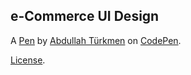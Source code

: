 e-Commerce UI Design
--------------------


A [Pen](https://codepen.io/abdullahturkmen/pen/VwWgqGm) by [Abdullah Türkmen](https://codepen.io/abdullahturkmen) on [CodePen](https://codepen.io).

[License](https://codepen.io/license/pen/VwWgqGm).